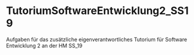 # TutoriumSoftwareEntwicklung2_SS19
Aufgaben für das zusätzliche eigenverantwortliches Tutorium für Software Entwicklung 2 an der HM SS_19
